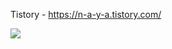 
Tistory - https://n-a-y-a.tistory.com/


<img src="https://img.shields.io/badge/linux-FCC624?style=for-the-badge&logo=linux&logoColor=black">
